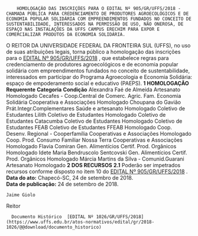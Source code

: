        HOMOLOGAÇÃO DAS INSCRIÇÕES PARA O EDITAL Nº 905/GR/UFFS/2018 - CHAMADA PÚBLICA PARA CREDENCIAMENTO DE PRODUTORES AGROECOLÓGICOS E DE ECONOMIA POPULAR SOLIDÁRIA COM EMPREENDIMENTOS FUNDADOS NO CONCEITO DE SUSTENTABILIDADE, INTERESSADOS NA PERMISSÃO DE USO, NÃO ONEROSA, DE ESPAÇO NAS INSTALAÇÕES DA UFFS CAMPUS ERECHIM PARA EXPOR E COMERCIALIZAR PRODUTOS DA ECONOMIA SOLIDÁRIA.  

 O REITOR DA UNIVERSIDADE FEDERAL DA FRONTEIRA SUL (UFFS), no uso de suas atribuições legais, torna público a homologação das inscrições para o [EDITAL Nº 905/GR/UFFS/2018](https://www.uffs.edu.br/atos-normativos/edital/gr/2018-0905)  , que estabelece regras para credenciamento de produtores agroecológicos e de economia popular solidária com empreendimentos fundados no conceito de sustentabilidade, interessados em participar do Programa Agroecologia e Economia Solidária: espaço de empoderamento social e educativo (PAEPS).  **1 HOMOLOGAÇÃO**      **Requerente**    **Categoria**    **Condição**      Alexandra Faé de Almeida   Artesanato   Homologado     Cecafes - Coop.Central de Comerc. Agric. Fam. Economia Solidária   Cooperativa e Associações   Homologado     Choupana do Gavião   Prát.Integr.Complementares Saúde e artesanato   Homologado     Coletivo de Estudantes Lilith   Coletivo de Estudantes   Homologado     Coletivo de Estudantes Catacumba   Coletivo de Estudantes   Homologado     Coletivo de Estudantes FEAB   Coletivo de Estudantes FFEAB   Homologado     Coop. Desenv. Regional - Cooperfamília   Cooperativas e Associações   Homologado     Coop. Prod. Consumo Familiar Nossa Terra   Cooperativas e Associações   Homologado     Flavia Comiran   Gen. Alimentícios Certif. Prod. Orgânicos   Homologado     Idete Maria Bendruscolo Sentcovski   Gen. Alimentícios Certif. Prod. Orgânicos   Homologado     Márcia Martins da Silva - Comunid.Guarani   Artesanato   Homologado      **2 DOS RECURSOS**  **2.1** Poderão ser impetrados recursos conforme disposto no item 10 do [EDITAL Nº 905/GR/UFFS/2018](https://www.uffs.edu.br/atos-normativos/edital/gr/2018-0905)  .      **Data do ato:** Chapecó-SC, 24 de setembro de 2018.   
 **Data de publicação:**  24 de setembro de 2018. 

    Jaime Giolo   
 Reitor 

      Documento Histórico  [EDITAL Nº 1026/GR/UFFS/2018](https://www.uffs.edu.br/atos-normativos/edital/gr/2018-1026/@@download/documento_historico)     
      